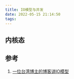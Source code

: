 ```yaml
---
title: IO模型与并发
date: 2022-05-15 21:14:50
tags:
---
```


##  内核态








## 参考

1. [一位台湾博主的博客讲IO模型](https://rickhw.github.io/2019/02/27/ComputerScience/IO-Models/)

